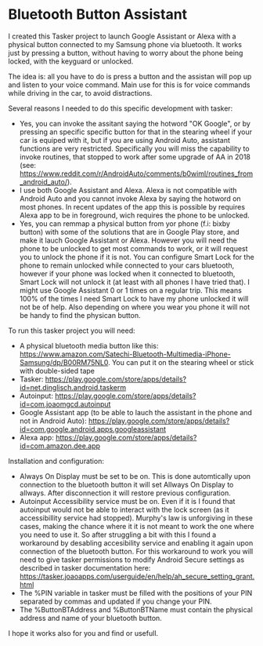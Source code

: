 # Bluetooth Button Assistant

I created this Tasker project to launch Google Assistant or Alexa with a physical button connected to my Samsung phone via bluetooth. It works just by pressing a button, without having to worry about the phone being locked, with the keyguard or unlocked. 

The idea is: all you have to do is press a button and the assistan will pop up and listen to your voice command. Main use for this is for voice commands while driving in the car, to avoid distractions.

Several reasons I needed to do this specific development with tasker:
- Yes, you can invoke the assitant saying the hotword "OK Google", or by pressing an specific specific button for that in the stearing wheel if your car is equiped with it, but if you are using Android Auto, assistant functions are very restricted. Specifically you will miss the capability to invoke routines, that stopped to work after some upgrade of AA in 2018 (see: https://www.reddit.com/r/AndroidAuto/comments/b0wiml/routines_from_android_auto/). 
- I use both Google Assistant and Alexa. Alexa is not compatible with Android Auto and you cannot invoke Alexa by saying the hotword on most phones. In recent updates of the app this is possible by requires Alexa app to be in foreground, wich requires the phone to be unlocked.
- Yes, you can remmap a physical button from yor phone (f.i: bixby button) with some of the solutions that are in Google Play store, and make it lauch Google Assistant or Alexa. However you will need the phone to be unlocked to get most commands to work, or it will request you to unlock the phone if it is not. You can configure Smart Lock for the phone to remain unlocked while connected to your cars bluetooth, however if your phone was locked when it connected to bluetooth, Smart Lock will not unlock it (at least with all phones I have tried that). I might use Google Assistant 0 or 1 times on a regular trip. This means 100% of the times I need Smart Lock to have my phone unlocked it will not be of help. Also depending on where you wear you phone it will not be handy to find the physican button.

To run this tasker project you will need:
- A physical bluetooth media button like this: https://www.amazon.com/Satechi-Bluetooth-Multimedia-iPhone-Samsung/dp/B00RM75NL0. You can put it on the stearing wheel or stick with double-sided tape
- Tasker: https://play.google.com/store/apps/details?id=net.dinglisch.android.taskerm
- Autoinput: https://play.google.com/store/apps/details?id=com.joaomgcd.autoinput
- Google Assistant app (to be able to lauch the assistant in the phone and not in Android Auto): https://play.google.com/store/apps/details?id=com.google.android.apps.googleassistant
- Alexa app: https://play.google.com/store/apps/details?id=com.amazon.dee.app

Installation and configuration:

- Always On Display must be set to be on. This is done automtically upon connection to the bluetooth button it will set Allways On Display to allways. After disconnection it will restore previous configuration.
- Autoinput Accessibility service must be on. Even if it is I found that autoinput would not be able to interact with the lock screen (as it accessibillity service had stopped). Murphy's law is unforgiving in these cases, making the chance where it it is not meant to work the one where you need to use it. So after struggling a bit with this I found a workaround by desabling accesibility service and enabling it again upon connection of the bluetooth button. For this workaround to work you will need to give tasker permissions to modify Android Secure settings as described in tasker documentation here: https://tasker.joaoapps.com/userguide/en/help/ah_secure_setting_grant.html
- The %PIN variable in tasker must be filled with the positions of your PIN separated by commas and updated if you change your PIN.
- The %ButtonBTAddress and %ButtonBTName must contain the physical address and name of your bluetooth button.

I hope it works also for you and find or usefull.
